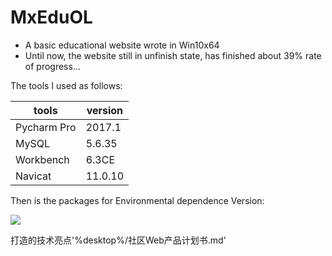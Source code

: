 # MxEduOL
- A basic educational website wrote in Win10x64
- Until now, the website still in unfinish state, has finished about 39% rate of progress...

The tools I used as follows:

tools | version
----- | -----
Pycharm Pro|2017.1
MySQL |5.6.35
Workbench|6.3CE
Navicat|11.0.10

Then is the packages for Environmental dependence Version:

<img src="https://github.com/zsdostar/MxEduOL/raw/master/image/PackagesVersion.png" />

打造的技术亮点'%desktop%/社区Web产品计划书.md'
